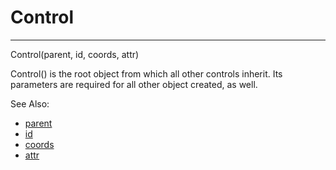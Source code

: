 Control
===
---
Control(parent, id, coords, attr) 

Control() is the root object from which all other controls inherit.  Its
parameters are required for all other object created, as well.

See Also:

* [parent](parent.html)
* [id](id.html)
* [coords](coords.html)
* [attr](attr.html)
